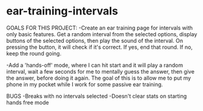 # ear-training-intervals

GOALS FOR THIS PROJECT:
-Create an ear training page for intervals with only basic features. Get a random interval from the selected options, display buttons of the selected options, then play the sound of the interval. On pressing the button, it will check if it's correct. If yes, end that round. If no, keep the round going.

-Add a 'hands-off' mode, where I can hit start and it will play a random interval, wait a few seconds for me to mentally guess the answer, then give the answer, before doing it again. The goal of this is to allow me to put my phone in my pocket while I work for some passive ear training.


BUGS
-Breaks with no intervals selected
-Doesn't clear stats on starting hands free mode